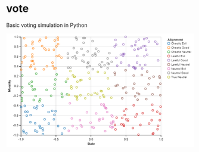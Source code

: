 # vote
Basic voting simulation in Python

![Alignment Grid](https://github.com/micaiahparker/vote/raw/master/alignment_grid.png)
